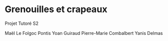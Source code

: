 # Grenouilles et crapeaux
Projet Tutoré S2

Maël Le Folgoc Pontis
Yoan Guiraud
Pierre-Marie Combalbert
Yanis Delmas
